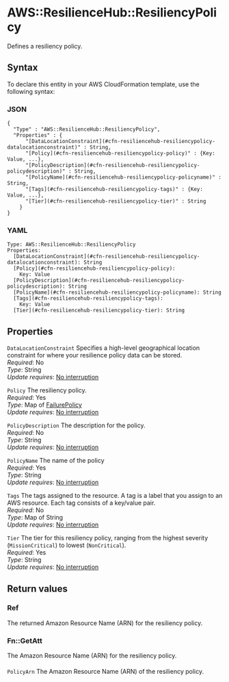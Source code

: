# AWS::ResilienceHub::ResiliencyPolicy<a name="aws-resource-resiliencehub-resiliencypolicy"></a>

Defines a resiliency policy\.

## Syntax<a name="aws-resource-resiliencehub-resiliencypolicy-syntax"></a>

To declare this entity in your AWS CloudFormation template, use the following syntax:

### JSON<a name="aws-resource-resiliencehub-resiliencypolicy-syntax.json"></a>

```
{
  "Type" : "AWS::ResilienceHub::ResiliencyPolicy",
  "Properties" : {
      "[DataLocationConstraint](#cfn-resiliencehub-resiliencypolicy-datalocationconstraint)" : String,
      "[Policy](#cfn-resiliencehub-resiliencypolicy-policy)" : {Key: Value, ...},
      "[PolicyDescription](#cfn-resiliencehub-resiliencypolicy-policydescription)" : String,
      "[PolicyName](#cfn-resiliencehub-resiliencypolicy-policyname)" : String,
      "[Tags](#cfn-resiliencehub-resiliencypolicy-tags)" : {Key: Value, ...},
      "[Tier](#cfn-resiliencehub-resiliencypolicy-tier)" : String
    }
}
```

### YAML<a name="aws-resource-resiliencehub-resiliencypolicy-syntax.yaml"></a>

```
Type: AWS::ResilienceHub::ResiliencyPolicy
Properties: 
  [DataLocationConstraint](#cfn-resiliencehub-resiliencypolicy-datalocationconstraint): String
  [Policy](#cfn-resiliencehub-resiliencypolicy-policy): 
    Key: Value
  [PolicyDescription](#cfn-resiliencehub-resiliencypolicy-policydescription): String
  [PolicyName](#cfn-resiliencehub-resiliencypolicy-policyname): String
  [Tags](#cfn-resiliencehub-resiliencypolicy-tags): 
    Key: Value
  [Tier](#cfn-resiliencehub-resiliencypolicy-tier): String
```

## Properties<a name="aws-resource-resiliencehub-resiliencypolicy-properties"></a>

`DataLocationConstraint`  <a name="cfn-resiliencehub-resiliencypolicy-datalocationconstraint"></a>
Specifies a high\-level geographical location constraint for where your resilience policy data can be stored\.  
*Required*: No  
*Type*: String  
*Update requires*: [No interruption](https://docs.aws.amazon.com/AWSCloudFormation/latest/UserGuide/using-cfn-updating-stacks-update-behaviors.html#update-no-interrupt)

`Policy`  <a name="cfn-resiliencehub-resiliencypolicy-policy"></a>
The resiliency policy\.  
*Required*: Yes  
*Type*: Map of [FailurePolicy](aws-properties-resiliencehub-resiliencypolicy-failurepolicy.md)  
*Update requires*: [No interruption](https://docs.aws.amazon.com/AWSCloudFormation/latest/UserGuide/using-cfn-updating-stacks-update-behaviors.html#update-no-interrupt)

`PolicyDescription`  <a name="cfn-resiliencehub-resiliencypolicy-policydescription"></a>
The description for the policy\.  
*Required*: No  
*Type*: String  
*Update requires*: [No interruption](https://docs.aws.amazon.com/AWSCloudFormation/latest/UserGuide/using-cfn-updating-stacks-update-behaviors.html#update-no-interrupt)

`PolicyName`  <a name="cfn-resiliencehub-resiliencypolicy-policyname"></a>
The name of the policy  
*Required*: Yes  
*Type*: String  
*Update requires*: [No interruption](https://docs.aws.amazon.com/AWSCloudFormation/latest/UserGuide/using-cfn-updating-stacks-update-behaviors.html#update-no-interrupt)

`Tags`  <a name="cfn-resiliencehub-resiliencypolicy-tags"></a>
The tags assigned to the resource\. A tag is a label that you assign to an AWS resource\. Each tag consists of a key/value pair\.  
*Required*: No  
*Type*: Map of String  
*Update requires*: [No interruption](https://docs.aws.amazon.com/AWSCloudFormation/latest/UserGuide/using-cfn-updating-stacks-update-behaviors.html#update-no-interrupt)

`Tier`  <a name="cfn-resiliencehub-resiliencypolicy-tier"></a>
The tier for this resiliency policy, ranging from the highest severity \(`MissionCritical`\) to lowest \(`NonCritical`\)\.  
*Required*: Yes  
*Type*: String  
*Update requires*: [No interruption](https://docs.aws.amazon.com/AWSCloudFormation/latest/UserGuide/using-cfn-updating-stacks-update-behaviors.html#update-no-interrupt)

## Return values<a name="aws-resource-resiliencehub-resiliencypolicy-return-values"></a>

### Ref<a name="aws-resource-resiliencehub-resiliencypolicy-return-values-ref"></a>

The returned Amazon Resource Name \(ARN\) for the resiliency policy\.

### Fn::GetAtt<a name="aws-resource-resiliencehub-resiliencypolicy-return-values-fn--getatt"></a>

The Amazon Resource Name \(ARN\) for the resiliency policy\.

#### <a name="aws-resource-resiliencehub-resiliencypolicy-return-values-fn--getatt-fn--getatt"></a>

`PolicyArn`  <a name="PolicyArn-fn::getatt"></a>
The Amazon Resource Name \(ARN\) of the resiliency policy\.